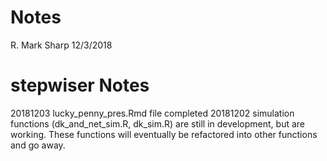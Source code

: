 Notes
================
R. Mark Sharp
12/3/2018

<!-- Notes.md is generated from Notes.Rmd. Please edit that file -->

# stepwiser Notes

20181203 lucky\_penny\_pres.Rmd file completed 20181202 simulation
functions (dk\_and\_net\_sim.R, dk\_sim.R) are still in development, but
are working. These functions will eventually be refactored into other
functions and go away.
